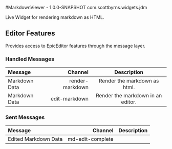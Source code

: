 #MarkdownViewer - 1.0.0-SNAPSHOT
com.scottbyrns.widgets.jdm

Live Widget for rendering markdown as HTML.

## Editor Features

Provides access to EpicEditor features through the message layer.

### Handled Messages

|Message|Channel|Description|
|:-----------|------------:|:------------:|
|Markdown Data|render-markdown|Render the markdown as html.|
|Markdown Data|edit-markdown|Render the markdown in an editor.|


### Sent Messages

|Message|Channel|Description|
|:-----------|------------:|:------------:|
|Edited Markdown Data|md-edit-complete||
